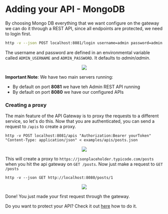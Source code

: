 # Adding your API - MongoDB

By choosing Mongo DB everything that we want configure on the gateway we can do it through a REST API, since all endpoints are protected, we need to login first.

```sh
http -v --json POST localhost:8081/login username=admin password=admin
```

The username and password are defined in an environmental variable called `ADMIN_USERNAME` and `ADMIN_PASSWORD`. It defaults to *admin*/*admin*.

<p align="center">
  <a href="http://g.recordit.co/dDjkyDKobL.gif">
    <img src="http://g.recordit.co/dDjkyDKobL.gif">
  </a>
</p>

**Important Note**: We have two main servers running: 

* By default on port **8081** we have teh Admin REST API running
* By default on port **8080** we have our configured APIs

### Creating a proxy

The main feature of the API Gateway is to proxy the requests to a different service, so let's do this.
Now that you are authenticated, you can send a request to `/apis` to create a proxy.

```
http -v POST localhost:8081/apis "Authorization:Bearer yourToken" "Content-Type: application/json" < examples/apis/posts.json
```

<p align="center">
  <a href="http://g.recordit.co/Hi7SX8s5IA.gif">
    <img src="http://g.recordit.co/Hi7SX8s5IA.gif">
  </a>
</p>

This will create a proxy to `https://jsonplaceholder.typicode.com/posts` when you hit the api gateway on `GET /posts`.
Now just make a request to `GET /posts`

```
http -v --json GET http://localhost:8080/posts/1
```
<p align="center">
  <a href="http://g.recordit.co/vufeMjwEfg.gif">
    <img src="http://g.recordit.co/vufeMjwEfg.gif">
  </a>
</p>

Done! You just made your first request through the gateway.

Do you want to protect your API? Check it out [here](proxy_auth_methods.md) how to do it.